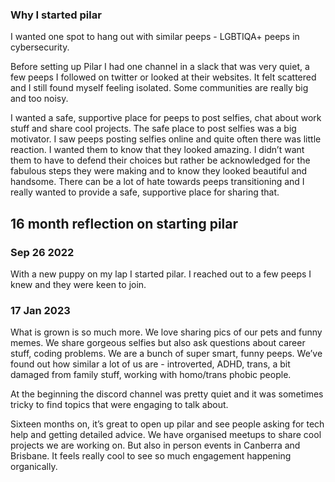 ### Why I started pilar

I wanted one spot to hang out with similar peeps - LGBTIQA+ peeps in cybersecurity.

Before setting up Pilar I had one channel in a slack that was very quiet, a few peeps I followed on twitter or looked at their websites. It felt scattered and I still found myself feeling isolated. Some communities are really big and too noisy.

I wanted a safe, supportive place for peeps to post selfies, chat about work stuff and share cool projects. The safe place to post selfies was a big motivator. I saw peeps posting selfies online and quite often there was little reaction. I wanted them to know that they looked amazing. I didn’t want them to have to defend their choices but rather be acknowledged for the fabulous steps they were making and to know they looked beautiful and handsome. There can be a lot of hate towards peeps transitioning and I really wanted to provide a safe, supportive place for sharing that.


## 16 month reflection on starting pilar

### Sep 26 2022
With a new puppy on my lap I started pilar. I reached out to a few peeps I knew and they were keen to join.

### 17 Jan 2023
What is grown is so much more. We love sharing pics of our pets and funny memes. We share gorgeous selfies but also ask questions about career stuff, coding problems. We are a bunch of super smart, funny peeps. We’ve found out how similar a lot of us are - introverted, ADHD, trans, a bit damaged from family stuff, working with homo/trans phobic people.

At the beginning the discord channel was pretty quiet and it was sometimes tricky to find topics that were engaging to talk about.

Sixteen months on, it’s great to open up pilar and see people asking for tech help and getting detailed advice. 
We have organised meetups to share cool projects we are working on. But also in person events in Canberra and Brisbane. It feels really cool to see so much engagement happening organically.



